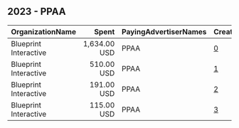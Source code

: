 ## 2023 - PPAA 
|OrganizationName|Spent|PayingAdvertiserNames|CreativeUrls|Impressions|Genders|AgeBrackets|CountryCodes|BillingAddresses|CandidateBallotInformation|
|:---|---:|:---|:---|---:|:---|:---|:---|:---|:---|
|Blueprint Interactive|1,634.00 USD|PPAA|[0](https://www.snap.com/political-ads/asset/ff805dac7b8f7433c2a57dc817de3059015909728e143c4ecb5ec34b0ba0eefb?mediaType=png)|189,605||18-40|united states|"1220 19th Street NW,Washington,20036,US"||
|Blueprint Interactive|510.00 USD|PPAA|[1](https://www.snap.com/political-ads/asset/830e71c1a987c735f50518e31db896d2cbe34477abf4f0282a9804fdc91c2f3c?mediaType=png)|62,188||18-40|united states|"1220 19th Street NW,Washington,20036,US"||
|Blueprint Interactive|191.00 USD|PPAA|[2](https://www.snap.com/political-ads/asset/338f98a26df18ca5e1b218263b125d765a1368618fa57ef336e3fbc5f22cfd92?mediaType=png)|23,709||18-40|united states|"1220 19th Street NW,Washington,20036,US"||
|Blueprint Interactive|115.00 USD|PPAA|[3](https://www.snap.com/political-ads/asset/6d50d7e084cf59d4b3b6e786f8051487716e43323ad2ea3489198dd9fd514bec?mediaType=png)|14,312||18-40|united states|"1220 19th Street NW,Washington,20036,US"||
